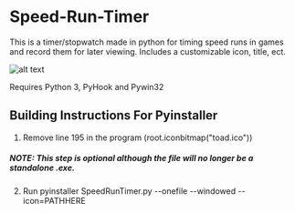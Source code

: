 # Speed-Run-Timer

This is a timer/stopwatch made in python for timing speed runs in games and record them for later viewing. Includes a customizable icon, title, ect.

![alt text](https://i.imgur.com/wRpzn71.png)

Requires Python 3, PyHook and Pywin32

## Building Instructions For Pyinstaller

1. Remove line 195 in the program (root.iconbitmap("toad.ico")) 
##### NOTE: This step is optional although the file will no longer be a standalone .exe.

2. Run pyinstaller SpeedRunTimer.py --onefile --windowed --icon=PATHHERE
